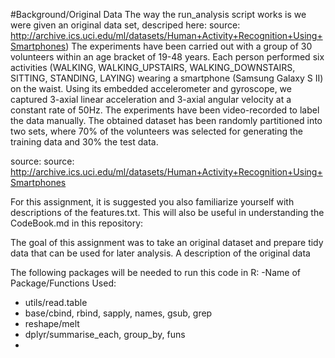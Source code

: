 #Background/Original Data
The way the run_analysis script works is we were given an original data set, descriped here: source: http://archive.ics.uci.edu/ml/datasets/Human+Activity+Recognition+Using+Smartphones)
The experiments have been carried out with a group of 30 volunteers within an age bracket of 19-48 years. Each person performed six activities (WALKING, WALKING_UPSTAIRS, WALKING_DOWNSTAIRS, SITTING, STANDING, LAYING) wearing a smartphone (Samsung Galaxy S II) on the waist. Using its embedded accelerometer and gyroscope, we captured 3-axial linear acceleration and 3-axial angular velocity at a constant rate of 50Hz. The experiments have been video-recorded to label the data manually. The obtained dataset has been randomly partitioned into two sets, where 70% of the volunteers was selected for generating the training data and 30% the test data. 

source: source: http://archive.ics.uci.edu/ml/datasets/Human+Activity+Recognition+Using+Smartphones

For this assignment, it is suggested you also familiarize yourself with descriptions of the features.txt. This will also be useful in understanding the CodeBook.md in this repository:



The goal of this assignment was to take an original dataset and prepare tidy data that can be used for later analysis. A description of the original data

The following packages will be needed to run this code in R:
-Name of Package/Functions Used:
  - utils/read.table
  - base/cbind, rbind, sapply, names, gsub, grep
  - reshape/melt
  - dplyr/summarise_each, group_by, funs
  - 
